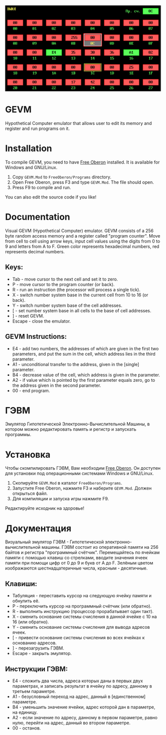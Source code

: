 ![GEVM screenshot](https://github.com/kekcleader/gevm/blob/master/screenshot.png)

# GEVM
Hypothetical Computer emulator that allows user to edit its memory and register and run programs on it.

# Installation
To compile GEVM, you need to have [Free Oberon](https://github.com/kekcleader/FreeOberon) installed. It is available for Windows and GNU/Linux.

1. Copy `GEVM.Mod` to `FreeOberon/Programs` directory.
2. Open Free Oberon, press F3 and type `GEVM.Mod`. The file should open.
3. Press F9 to compile and run.

You can also edit the source code if you like!

# Documentation
Visual GEVM (Hypothetical Computer) emulator.
GEVM consists of a 256 byte random access memory and a register called
"program counter". Move from cell to cell using arrow keys, input cell values
using the digits from 0 to 9 and letters from A to F. Green color represents
hexadecimal numbers, red represents decimal numbers.

## Keys:
* Tab - move cursor to the next cell and set it to zero.
* P - move cursor to the program counter (or back).
* R - run an instruction (the processor will process a single tick).
* X - switch number system base in the current cell from 10 to 16 (or back).
* Y - switch number system base of the cell addresses.
* [ - set number system base in all cells to the base of cell addresses.
* ] - reset GEVM.
* Escape - close the emulator.

## GEVM Instructions:
* E4 - add two numbers, the addresses of which are given in the first two
     parameters, and put the sum in the cell, which address lies in the
     third parameter.
* A1 - unconditional transfer to the address, given in the [single] parameter.
* B4 - decrease value of the cell, which address is given in the parameter.
* A2 - if value which is pointed by the first parameter equals zero, go to
     the address given in the second parameter.
* 00 - end program.

# ГЭВМ
Эмулятор Гипотетической Электронно-Вычислительной Машины, в котором можно редактировать память и регистр и запускать программы.

# Установка
Чтобы скомпилировать ГЭВМ, Вам необходим [Free Oberon](https://github.com/kekcleader/FreeOberon). Он доступен для установки под операционными системами Windows и GNU/Linux.

1. Скопируйте `GEVM.Mod` в каталог `FreeOberon/Programs`.
2. Запустите Free Oberon, нажмите F3 и наберите `GEVM.Mod`. Должен открыться файл.
3. Для компиляции и запуска игры нажмите F9.

Редактируйте исходник на здоровье!

# Документация
Визуальный эмулятор ГЭВМ - Гипотетической электронно-вычислительной машины.
ГЭВМ состоит из оперативной памяти на 256 байтов и регистра "программный счётчик".
Перемещайтесь по ячейкам памяти с помощью клавиш со стрелками, вводите значения
ячеек памяти при помощи цифр от 0 до 9 и букв от A до F.
Зелёным цветом изображаются шестнадцатеричные числа, красным - десятичные.

## Клавиши:
* Табуляция - переставить курсор на следующую ячейку памяти и обнулить её.
* P - переключить курсор на программный счётчик (или обратно).
* R - выполнить инструкцию (процессор прорабатывает один такт).
* X - сменить основание системы счисления в данной ячейке с 10 на 16 (или обратно).
* Y - сменить основание системы счисления для вывода адресов ячеек.
* [ - привести основание системы счисления во всех ячейках к основанию адресов.
* ] - перезагрузить ГЭВМ.
* Escape - закрыть эмулятор.

## Инструкции ГЭВМ:
* E4 - сложить два числа, адреса которых даны в первых двух параметрах,
     и записать результат в ячейку по адресу, данному в третьем параметре.
* A1 - безусловный переход на адрес, данный в [единственном] параметре.
* B4 - уменьшить значение ячейки, адрес которой дан в параметре, на единицу.
* A2 - если значение по адресу, данному в первом параметре, равно нулю, перейти на
     адрес, данный во втором параметре.
* 00 - останов.
